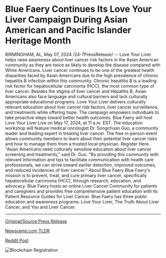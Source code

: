 # Blue Faery Continues Its Love Your Liver Campaign During Asian American and Pacific Islander Heritage Month

BIRMINGHAM, AL, May 07, 2024 /24-7PressRelease/ -- Love Your Liver helps raise awareness about liver cancer risk factors in the Asian American community as they are twice as likely to develop the disease compared with White Americans. Liver cancer continues to be one of the greatest health disparities faced by Asian Americans due to the high prevalence of chronic hepatitis B infection within this community. Chronic hepatitis B is a leading risk factor for hepatocellular carcinoma (HCC), the most common type of liver cancer.   Besides the stigma of liver cancer and Hepatitis B, Asian Americans also face language and cultural barriers and lack culturally appropriate educational programs. Love Your Liver delivers culturally relevant education about liver cancer risk factors, liver cancer surveillance, and treatments while offering hope. The campaign empowers individuals to take proactive steps toward better health outcomes.  Blue Faery will host Love Your Liver Live on May 17, 2024, at 11 a.m. EST. The education workshop will feature medical oncologist Dr. Songchuan Guo, a community leader and leading expert in treating liver cancer. The free in-person event allows community members to learn about their potential liver cancer risks and how to manage them from a trusted local physician. Register Here.   "Asian Americans need culturally sensitive education about liver cancer screening and treatments," said Dr. Guo. "By providing this community with relevant information and tips to facilitate communication with health care professionals, we can strive toward earlier detection, improved outcomes, and reduced incidences of liver cancer."  About Blue Faery Blue Faery's mission is to prevent, treat, and cure primary liver cancer, specifically hepatocellular carcinoma (HCC), through research, education, and advocacy. Blue Faery hosts an online Liver Cancer Community for patients and caregivers and provides free comprehensive patient education with its Patient Resource Guides for Liver Cancer. Blue Faery has three public education and awareness programs: Love Your Liver, The Truth About Liver Cancer, and You and Liver Cancer. 

---

[Original/Source Press Release](https://newlive.24-7pressrelease.com/press-release/510617/blue-faery-continues-its-love-your-liver-campaign-during-asian-american-and-pacific-islander-heritage-month)
                    

[Newsramp.com TLDR](None) 



[Reddit Post](https://www.reddit.com/r/HealthCareNewsInfo/comments/1cpqa6e/love_your_liver_campaign_raises_awareness_about/) 



![Blockchain Registration](https://cdn.newsramp.app/24-7PressRelease/qrcode/245/11/leanGxYA.webp)